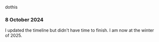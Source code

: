 dothis

### 8 October 2024

I updated the timeline but didn't have time to finish. I am now at the winter of 2025. 


